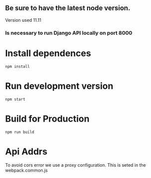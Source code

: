 ## Be sure to have the latest node version.
Version used 11.11

### Is necessary to run Django API locally on port 8000



# Install dependences
`npm install`

# Run development version
`npm start`

# Build for Production
`npm run build`

# Api Addrs
To avoid cors error we use a proxy configuration.
This is seted in the webpack.common.js
